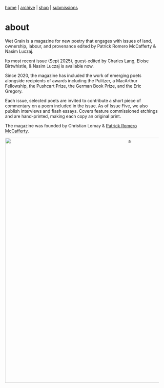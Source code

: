 [home](index.md) | [archive](archive.md) | [shop](shop.md)  |  [submissions](submit.md)

# about 

Wet Grain is a magazine for new poetry that engages with issues of land, ownership, labour, and provenance edited by Patrick Romero McCafferty & Nasim Luczaj.

Its most recent issue (Sept 2025), guest-edited by Charles Lang, Eloise Birtwhistle, & Nasim Luczaj is available now.

Since 2020, the magazine has included the work of emerging poets alongside recipients of awards including the Pulitzer, a MacArthur Fellowship, the Pushcart Prize, the German Book Prize, and the Eric Gregory. 

Each issue, selected poets are invited to contribute a short piece of commentary on a poem included in the issue. As of Issue Five, we also publish interviews and flash essays. Covers feature commissioned etchings and are hand-printed, making each copy an original print. 

The magazine was founded by Christian Lemay & [Patrick Romero McCafferty](https://patrickromeromccafferty.com/).

<p align="center">
  <img src="pictures/pictures/about.jpeg" alt="a" width="800">
</p>




​

